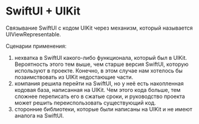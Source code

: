 # SwiftUI + UIKit

Связывание SwiftUI с кодом UIKit через механизм, который называется UIViewRepresentable.

Cценарии применения: 
1. нехватка в SwiftUI какого-либо функционала, который был в UIKit. Вероятность этого тем выше, чем старше версия SwiftUI, которую используют в проекте. Конечно, в этом случае нам хотелось бы позаимствовать из UIKit недостающие части.
2. компания решила перейти на SwiftUI, но у неё есть накопленная кодовая база, написанная на UIKit. Чем этого кода больше, тем сложнее переписать его в сжатые сроки, и руководство проекта может решить переиспользовать существующий код.
3. сторонние библиотеки, которые были написаны на UIKit и не имеют аналога на SwiftUI.
